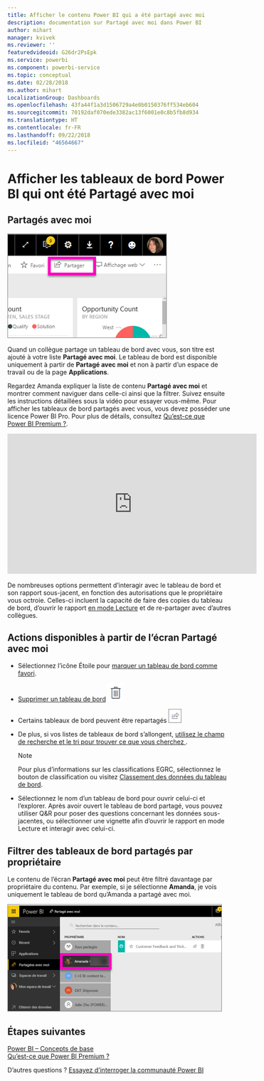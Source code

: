```yaml
---
title: Afficher le contenu Power BI qui a été partagé avec moi
description: documentation sur Partagé avec moi dans Power BI
author: mihart
manager: kvivek
ms.reviewer: ''
featuredvideoid: G26dr2PsEpk
ms.service: powerbi
ms.component: powerbi-service
ms.topic: conceptual
ms.date: 02/28/2018
ms.author: mihart
LocalizationGroup: Dashboards
ms.openlocfilehash: 43fa44f1a3d1506729a4e0b0150376ff534eb604
ms.sourcegitcommit: 70192daf070ede3382ac13f6001e0c8b5fb8d934
ms.translationtype: HT
ms.contentlocale: fr-FR
ms.lasthandoff: 09/22/2018
ms.locfileid: "46564667"
---
```

# <a name="display-the-power-bi-dashboards-that-have-been-shared-with-me"></a>Afficher les tableaux de bord Power BI qui ont été Partagé avec moi
## <a name="shared-with-me"></a>Partagés avec moi
![Icône de partage](./media/end-user-shared-with-me/power-bi-share-dash.png)

Quand un collègue partage un tableau de bord avec vous, son titre est ajouté à votre liste **Partagé avec moi**. Le tableau de bord est disponible uniquement à partir de **Partagé avec moi** et non à partir d’un espace de travail ou de la page **Applications**.

Regardez Amanda expliquer la liste de contenu **Partagé avec moi** et montrer comment naviguer dans celle-ci ainsi que la filtrer. Suivez ensuite les instructions détaillées sous la vidéo pour essayer vous-même. Pour afficher les tableaux de bord partagés avec vous, vous devez posséder une licence Power BI Pro. Pour plus de détails, consultez [Qu’est-ce que Power BI Premium ?](../service-premium.md).

<iframe width="560" height="315" src="https://www.youtube.com/embed/G26dr2PsEpk" frameborder="0" allowfullscreen></iframe>

De nombreuses options permettent d’interagir avec le tableau de bord et son rapport sous-jacent, en fonction des autorisations que le propriétaire vous octroie. Celles-ci incluent la capacité de faire des copies du tableau de bord, d’ouvrir le rapport [en mode Lecture](end-user-reading-view.md) et de re-partager avec d’autres collègues.

## <a name="actions-available-from-the-shared-with-me-screen"></a>Actions disponibles à partir de l’écran **Partagé avec moi**
* Sélectionnez l’icône Étoile pour [marquer un tableau de bord comme favori](end-user-favorite.md).
* [Supprimer un tableau de bord](end-user-delete.md) ![icône de corbeille](./media/end-user-shared-with-me/power-bi-delete-icon.png)
* Certains tableaux de bord peuvent être repartagés  ![Icône de partage](./media/end-user-shared-with-me/power-bi-share-icon-new.png)
* De plus, si vos listes de tableaux de bord s’allongent, [utilisez le champ de recherche et le tri pour trouver ce que vous cherchez ](end-user-search-filter-sort.md).
  
  > [!NOTE]
  > Pour plus d’informations sur les classifications EGRC, sélectionnez le bouton de classification ou visitez [Classement des données du tableau de bord](../service-data-classification.md).
  > 
  > 
* Sélectionnez le nom d’un tableau de bord pour ouvrir celui-ci et l’explorer. Après avoir ouvert le tableau de bord partagé, vous pouvez utiliser Q&R pour poser des questions concernant les données sous-jacentes, ou sélectionner une vignette afin d’ouvrir le rapport en mode Lecture et interagir avec celui-ci.

## <a name="filter-shared-dashboards-by-owner"></a>Filtrer des tableaux de bord partagés par propriétaire
Le contenu de l’écran **Partagé avec moi** peut être filtré davantage par propriétaire du contenu. Par exemple, si je sélectionne **Amanda**, je vois uniquement le tableau de bord qu’Amanda a partagé avec moi.

![tableau de bord filtré par propriétaire](./media/end-user-shared-with-me/power-bi-owner.png)

## <a name="next-steps"></a>Étapes suivantes
[Power BI – Concepts de base](end-user-basic-concepts.md)  
[Qu’est-ce que Power BI Premium ?](../service-premium.md)  

D’autres questions ? [Essayez d’interroger la communauté Power BI](http://community.powerbi.com/)

